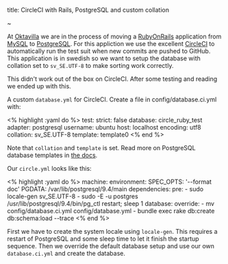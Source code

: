 title: CircleCI with Rails, PostgreSQL and custom collation

~


At [Oktavilla](http://oktavilla.se/) we are in the process of moving a [RubyOnRails](http://rubyonrails.org/) application from [MySQL](https://www.mysql.com/) to [PostgreSQL](http://www.postgresql.org/). For this appliction we use the excellent [CircleCI](https://circleci.com) to automatically run the test suit when new commits are pushed to GitHub. This application is in swedish so we want to setup the database with collation set to `sv_SE.UTF-8` to make sorting work correctly. 

This didn't work out of the box on CircleCI. After some testing and reading we ended up with this.


A custom `database.yml` for CircleCI. Create a file in config/database.ci.yml with:

<% highlight :yaml do %>
test:
  strict: false
  database: circle_ruby_test
  adapter: postgresql
  username: ubuntu
  host: localhost
  encoding: utf8
  collation: sv_SE.UTF-8
  template: template0
<% end %>

Note that `collation` and `template` is set. Read more on PostgreSQL database templates in [the docs](http://www.postgresql.org/docs/9.3/static/manage-ag-templatedbs.html).

Our `circle.yml` looks like this:

<% highlight :yaml do %>
machine:
  environment:
    SPEC_OPTS: '--format doc'
    PGDATA: /var/lib/postgresql/9.4/main
dependencies:
  pre:
    - sudo locale-gen sv_SE.UTF-8 
    - sudo -E -u postgres /usr/lib/postgresql/9.4/bin/pg_ctl restart; sleep 1 
database:
  override:
    - mv config/database.ci.yml config/database.yml
    - bundle exec rake db:create db:schema:load --trace
<% end %>

First we have to create the system locale using `locale-gen`. This requires a restart of PostgreSQL and some sleep time to let it finish the startup sequence. Then we override the default database setup and use our own `database.ci.yml` and create the database.
